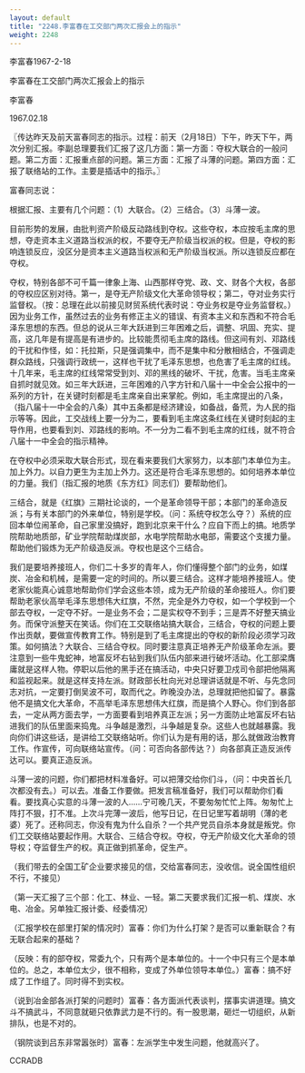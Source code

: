 ```yaml
---
layout: default
title: "2248.李富春在工交部门两次汇报会上的指示"
weight: 2248
---
```


李富春1967-2-18

李富春在工交部门两次汇报会上的指示

李富春

1967.02.18

〖传达昨天及前天富春同志的指示。过程：前天（2月18日）下午，昨天下午，两次分别汇报。李副总理要我们汇报了这几方面：第一方面：夺权大联合的一般问题。第二方面：汇报重点部的问题。第三方面：汇报了斗薄的问题。第四方面：汇报了联络站的工作。主要是插话中的指示。〗

富春同志说：

根据汇报、主要有几个问题：（1）大联合。（2）三结合。（3）斗薄一波。

目前形势的发展，由批判资产阶级反动路线到夺权。这些夺权，本应按毛主席的思想，夺走资本主义道路当权派的权，不要夺无产阶级当权派的权。但是，夺权的影响连锁反应，没区分是资本主义道路当权派和无产阶级当权派。所以连锁反应都在夺权。

夺权，特别各部不可千篇一律象上海、山西那样夺党、政、文、财各个大权，各部的夺权应区别对待。第一，是夺无产阶级文化大革命领导权；第二，夺对业务实行监督权。（按：总理在此以前接见财贸系统代表时说：夺业务权是夺业务监督权。）因为业务工作，虽然过去的业务有修正主义的错误、有资本主义和东西和不符合毛泽东思想的东西。但总的说从三年大跃进到三年困难之后，调整、巩固、充实、提高，这几年是有提高是有进步的。比较能贯彻毛主席的路线。但这间有刘、邓路线的干扰和作怪，如：托拉斯，只是强调集中，而不是集中和分散相结合，不强调走群众路线，只强调行政统一，这样也干扰了毛泽东思想，也危害了毛主席的红线。十几年来，毛主席的红线常常受到刘、邓的黑线的破坏、干扰，危害。当毛主席亲自抓时就见效。如三年大跃进，三年困难的八字方针和八届十一中全会公报中的一系列的方针，在关键时刻都是毛主席亲自出来掌舵。例如，毛主席提出的八条，（指八届十一中全会的八条）其中五条都是经济建设，如备战，备荒，为人民的指示等等。因此，工交战线上要一分为二，要看到毛主席这条红线在关键时刻起的主导作用，也要看到刘、邓路线的影响。不一分为二看不到毛主席的红线，就不符合八届十一中全会的指示精神。

在夺权中必须采取大联合形式，现在看来要我们大家努力，以本部门本单位为主。加上外力。以自力更生为主加上外力。这还是符合毛泽东思想的。如何培养本单位的力量。我们（指汇报的地质《东方红》同志们）要帮助他们。

三结合，就是《红旗》三期社论谈的，一个是革命领导干部；本部门的革命造反派；与有关本部门的外来单位，特别是学校。（问：系统夺权怎么夺？）系统的应回本单位闹革命，自己家里没搞好，跑到北京来干什么？应自下而上的搞。地质学院帮助地质部，矿业学院帮助煤炭部，水电学院帮助水电部，需要这个支援力量。帮助他们锻炼为无产阶级造反派。夺权也是这个三结合。

我们是要培养接班人，你们二十多岁的青年人，你们懂得整个部门的业务，如煤炭、冶金和机械，是需要一定的时间的。所以要三结合。这样才能培养接班人。使老家伙能真心诚意地帮助你们学会这些本领，成为无产阶级的革命接班人。你们要帮助老家伙高举毛泽东思想伟大红旗，不然，完全是外力夺权，如一个学校到一个部去夺权，一定夺不好。一是业务不会；二是实权夺不到手；三是弄不好整天搞业务。而保守派整天在笑话。你们在工交联络站搞大联合，三结合，夺权的问题上要作出贡献，要做宣传教育工作。特别是到了毛主席提出的夺权的新阶段必须学习政策。如何搞法？大联合、三结合夺权。同时要注意真正培养无产阶级革命左派。要注意到一些牛鬼蛇神，地富反坏右钻到我们队伍内部来进行破坏活动。化工部梁膺庸就是这样人物。停职以后他的黑手还在搞活动，中央只好要卫戍司令部把他隔离和监视起来。就是这样支持左派。财政部长杜向光对总理讲话就是不听、与先念同志对抗，一定要打倒吴波不可，取而代之。昨晚没办法，总理就把他扣留了。暴露他不是搞文化大革命，不高举毛泽东思想伟大红旗，而是搞个人野心。你们到各部去，一定从两方面去学，一方面要看到培养真正左派；另一方面防止地富反坏右钻进我们的队伍里面来捣鬼。斗争越是激烈，斗争越是复杂。这些人也就越暴露。我向你们讲这些话，是讲给工交联络站听。你们认为是有用的话，那么就做政治教育工作。作宣传，可向联络站宣传。（问：可否向各部传达？）向各部真正造反派传达可以。要真正造反派。

斗薄一波的问题，你们都把材料准备好。可以把薄交给你们斗，（问：中央首长几次都没有去。）可以去。准备工作要做。把发言稿准备好，我们可以帮助你们看看。要找真心实意的斗薄一波的人……宁可晚几天，不要匆匆忙忙上阵。匆匆忙上阵打不狠，打不准。上次斗完薄一波后，他写日记，在日记里写着胡明（薄的老婆）死了。还称同志，你没有鬼为什么自杀？一个共产党员自杀本身就是叛党。你们工交联络站要起作用。大联合、三结合夺权。夺权，夺无产阶级文化大革命的领导权；夺监督生产的权。真正做到抓革命，促生产。

（我们带去的全国工矿企业要求接见的信，交给富春同志，没收信。说全国性组织不行，不接见）

（第一天汇报了三个部：化工、林业、一轻。第二天要求我们汇报一机、煤炭、水电、冶金。另单独汇报计委、经委情况）

（汇报学校在部里打架的情况时）富春：你们为什么打架？是否可以重新联合？有无联合起来的基础？

（反映：有的部夺权，常委九个，只有两个是本单位的。十一个中只有三个是本单位的。总之，本单位太少，很不相称，变成了外单位领导本单位。）富春：搞不好成了工作组了。同时得不到实权。

（说到冶金部各派打架的问题时）富春：各方面派代表谈判，摆事实讲道理。搞文斗不搞武斗，不同意就砸只依靠武力是不行的。有一股思潮，砸烂一切组织，从新排队，也是不对的。

（钢院谈到吕东非常嚣张时）富春：左派学生中发生问题，他就高兴了。

CCRADB

